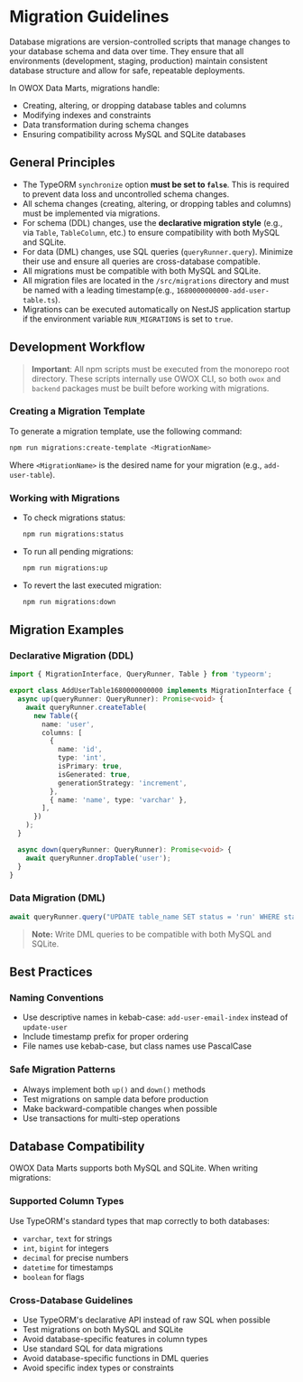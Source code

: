 # Migration Guidelines

Database migrations are version-controlled scripts that manage changes to your database schema and data over time. They ensure that all environments (development, staging, production) maintain consistent database structure and allow for safe, repeatable deployments.

In OWOX Data Marts, migrations handle:

- Creating, altering, or dropping database tables and columns
- Modifying indexes and constraints
- Data transformation during schema changes
- Ensuring compatibility across MySQL and SQLite databases

## General Principles

- The TypeORM `synchronize` option **must be set to `false`**. This is required
  to prevent data loss and uncontrolled schema changes.
- All schema changes (creating, altering, or dropping tables and columns) must
  be implemented via migrations.
- For schema (DDL) changes, use the **declarative migration style** (e.g., via
  `Table`, `TableColumn`, etc.) to ensure compatibility with both MySQL and
  SQLite.
- For data (DML) changes, use SQL queries (`queryRunner.query`). Minimize their
  use and ensure all queries are cross-database compatible.
- All migrations must be compatible with both MySQL and SQLite.
- All migration files are located in the `/src/migrations` directory and must be
  named with a leading timestamp(e.g., `1680000000000-add-user-table.ts`).
- Migrations can be executed automatically on NestJS application startup if the
  environment variable `RUN_MIGRATIONS` is set to `true`.

## Development Workflow

> **Important**: All npm scripts must be executed from the monorepo root directory. These scripts internally use OWOX CLI, so both `owox` and `backend` packages must be built before working with migrations.

### Creating a Migration Template

To generate a migration template, use the following command:

```bash
npm run migrations:create-template <MigrationName>
```

Where `<MigrationName>` is the desired name for your migration (e.g.,
`add-user-table`).

### Working with Migrations

- To check migrations status:

  ```bash
  npm run migrations:status
  ```

- To run all pending migrations:

  ```bash
  npm run migrations:up
  ```

- To revert the last executed migration:

  ```bash
  npm run migrations:down
  ```

## Migration Examples

### Declarative Migration (DDL)

```ts
import { MigrationInterface, QueryRunner, Table } from 'typeorm';

export class AddUserTable1680000000000 implements MigrationInterface {
  async up(queryRunner: QueryRunner): Promise<void> {
    await queryRunner.createTable(
      new Table({
        name: 'user',
        columns: [
          {
            name: 'id',
            type: 'int',
            isPrimary: true,
            isGenerated: true,
            generationStrategy: 'increment',
          },
          { name: 'name', type: 'varchar' },
        ],
      })
    );
  }

  async down(queryRunner: QueryRunner): Promise<void> {
    await queryRunner.dropTable('user');
  }
}
```

### Data Migration (DML)

```ts
await queryRunner.query("UPDATE table_name SET status = 'run' WHERE status = 'active'");
```

> **Note:** Write DML queries to be compatible with both MySQL and SQLite.

## Best Practices

### Naming Conventions

- Use descriptive names in kebab-case: `add-user-email-index` instead of `update-user`
- Include timestamp prefix for proper ordering
- File names use kebab-case, but class names use PascalCase

### Safe Migration Patterns

- Always implement both `up()` and `down()` methods
- Test migrations on sample data before production
- Make backward-compatible changes when possible
- Use transactions for multi-step operations

## Database Compatibility

OWOX Data Marts supports both MySQL and SQLite. When writing migrations:

### Supported Column Types

Use TypeORM's standard types that map correctly to both databases:

- `varchar`, `text` for strings
- `int`, `bigint` for integers
- `decimal` for precise numbers
- `datetime` for timestamps
- `boolean` for flags

### Cross-Database Guidelines

- Use TypeORM's declarative API instead of raw SQL when possible
- Test migrations on both MySQL and SQLite
- Avoid database-specific features in column types
- Use standard SQL for data migrations
- Avoid database-specific functions in DML queries
- Avoid specific index types or constraints
